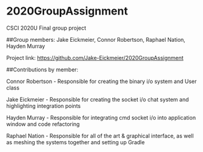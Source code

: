 # 2020GroupAssignment
CSCI 2020U Final group project

##Group members:
Jake Eickmeier, Connor Robertson, Raphael Nation, Hayden Murray

Project link: https://github.com/Jake-Eickmeier/2020GroupAssignment


##Contributions by member:

Connor Robertson - Responsible for creating the binary i/o system and User class

Jake Eickmeier - Responsible for creating the socket i/o chat system and highlighting integration points

Hayden Murray - Responsible for integrating cmd socket i/o into application window and code refactoring

Raphael Nation - Responsible for all of the art & graphical interface, as well as meshing the systems together and setting up Gradle